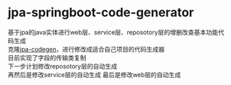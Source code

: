 # jpa-springboot-code-generator
基于jpa的java实体进行web层、service层、reposotory层的增删改查基本功能代码生成  
克隆[jpa-codegen](https://github.com/gcdd1993/jpa-codegen)，进行修改成适合自己项目的代码生成器  
目前实现了字段的传输类复制  
下一步计划修改reposotory层的自动生成  
再然后是修改service层的自动生成
最后是修改web层的自动生成